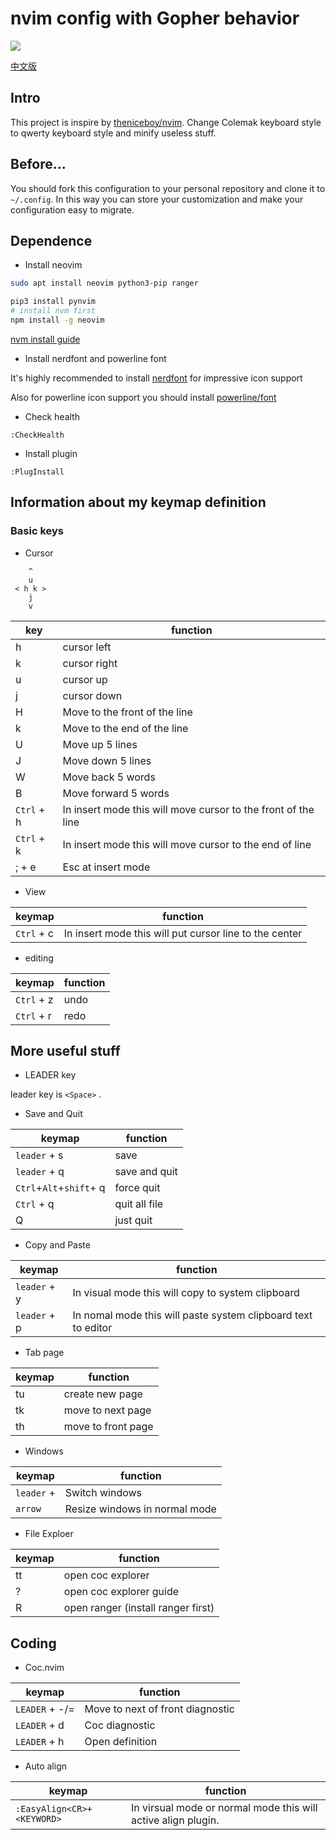 # nvim config with Gopher behavior

![](https://cdn.jsdelivr.net/gh/Avimitin/PicStorage/pic/20210221171519.png)

[中文版](docs/README_CN.md)

## Intro

This project is inspire by [theniceboy/nvim](https://github.com/theniceboy/nvim). Change Colemak keyboard style to qwerty keyboard style and minify useless stuff.

## Before...

You should fork this configuration to your personal repository and clone it to `~/.config`. In this way you can store your customization and make your configuration easy to migrate.

## Dependence

- Install neovim

```bash
sudo apt install neovim python3-pip ranger

pip3 install pynvim
# install nvm first
npm install -g neovim
```

[nvm install guide](./docs/nodejs_install.md)

- Install nerdfont and powerline font

It's highly recommended to install [nerdfont](https://www.nerdfonts.com/font-downloads) for impressive icon support

Also for powerline icon support you should install [powerline/font](https://github.com/powerline/fonts)

- Check health

```vim
:CheckHealth
```

- Install plugin

```vim
:PlugInstall
```

## Information about my keymap definition

### Basic keys

- Cursor

```text
    ^
    u
 < h k >
    j
    v
```

| key | function |
| --- | -------- |
|  h  | cursor left |
|  k  | cursor right|
|  u  | cursor up   |
|  j  | cursor down |
|  H  | Move to the front of the line |
|  k  | Move to the end of the line   |
|  U  | Move up 5 lines |
|  J  | Move down 5 lines |
|  W  | Move back 5 words |
|  B  | Move forward 5 words |
| `Ctrl` + h | In insert mode this will move cursor to the front of the line |
| `Ctrl` + k | In insert mode this will move cursor to the end of line |
| ; + e | Esc at insert mode |

- View

| keymap | function |
| ------ | -------- |
| `Ctrl` + c | In insert mode this will put cursor line to the center |

- editing

| keymap | function |
| ------ | -------- |
| `Ctrl` + z | undo |
| `Ctrl` + r | redo |

## More useful stuff

- LEADER key

leader key is `<Space>` .

- Save and Quit

| keymap | function |
| ------ | -------- |
| `leader` + s | save |
| `leader` + q | save and quit |
| `Ctrl`+`Alt`+`shift`+ q | force quit |
| `Ctrl` + q | quit all file |
| Q | just quit |

- Copy and Paste

| keymap | function |
| ------ | -------- |
| `leader` + y | In visual mode this will copy to system clipboard |
| `leader` + p | In nomal mode this will paste system clipboard text to editor |

- Tab page

| keymap | function |
| ------ | -------- |
|   tu   | create new page |
|   tk   | move to next page |
|   th   | move to front page |

- Windows

| keymap | function |
| ------ | -------- |
| `leader` + <arrow> | Switch windows |
| `arrow` | Resize windows in normal mode |

- File Exploer

| keymap | function |
| ------ | -------- |
|   tt   | open coc explorer |
|   ?    | open coc explorer guide |
|   R    | open ranger (install ranger first) |

## Coding

- Coc.nvim

| keymap | function |
| ------ | -------- |
| `LEADER` + -/= | Move to next of front diagnostic |
| `LEADER` + d | Coc diagnostic |
| `LEADER` + h | Open definition |

- Auto align

| keymap | function |
| ------ | -------- |
| `:EasyAlign<CR>+<KEYWORD>`  | In virsual mode or normal mode this will active align plugin. |


